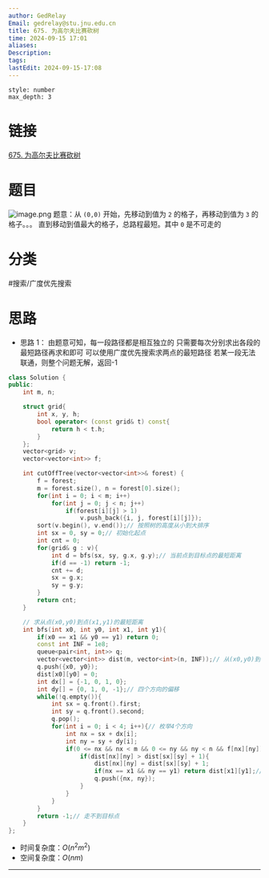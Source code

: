 ```yaml
---
author: GedRelay
Email: gedrelay@stu.jnu.edu.cn
title: 675. 为高尔夫比赛砍树
time: 2024-09-15 17:01
aliases: 
Description: 
tags: 
lastEdit: 2024-09-15-17:08
---
```


```toc
style: number
max_depth: 3
```

# 链接
[675. 为高尔夫比赛砍树](https://leetcode.cn/problems/cut-off-trees-for-golf-event/) 

# 题目
![image.png](https://ged-pic-bed.oss-cn-guangzhou.aliyuncs.com/img/202409151702213.png)
题意：从 `(0,0)` 开始，先移动到值为 `2` 的格子，再移动到值为 `3` 的格子。。。 
直到移动到值最大的格子，总路程最短。其中 `0` 是不可走的 

# 分类
#搜索/广度优先搜索 

# 思路
- 思路 1：
由题意可知，每一段路径都是相互独立的
只需要每次分别求出各段的最短路径再求和即可
可以使用广度优先搜索求两点的最短路径
若某一段无法联通，则整个问题无解，返回-1


```cpp
class Solution {
public:
    int m, n;

    struct grid{
        int x, y, h;
        bool operator< (const grid& t) const{
            return h < t.h;
        }
    };
    vector<grid> v;
    vector<vector<int>> f;

    int cutOffTree(vector<vector<int>>& forest) {
        f = forest;
        m = forest.size(), n = forest[0].size();
        for(int i = 0; i < m; i++)
            for(int j = 0; j < n; j++)
                if(forest[i][j] > 1)
                    v.push_back({i, j, forest[i][j]});
        sort(v.begin(), v.end());// 按照树的高度从小到大排序
        int sx = 0, sy = 0;// 初始化起点
        int cnt = 0;
        for(grid& g : v){
            int d = bfs(sx, sy, g.x, g.y);// 当前点到目标点的最短距离
            if(d == -1) return -1;
            cnt += d;
            sx = g.x;
            sy = g.y;
        }
        return cnt;
    }

    // 求从点(x0,y0)到点(x1,y1)的最短距离
    int bfs(int x0, int y0, int x1, int y1){
        if(x0 == x1 && y0 == y1) return 0;
        const int INF = 1e8;
        queue<pair<int, int>> q;
        vector<vector<int>> dist(m, vector<int>(n, INF));// 从(x0,y0)到某点的距离
        q.push({x0, y0});
        dist[x0][y0] = 0;
        int dx[] = {-1, 0, 1, 0};
        int dy[] = {0, 1, 0, -1};// 四个方向的偏移
        while(!q.empty()){
            int sx = q.front().first;
            int sy = q.front().second;
            q.pop();
            for(int i = 0; i < 4; i++){// 枚举4个方向
                int nx = sx + dx[i];
                int ny = sy + dy[i];
                if(0 <= nx && nx < m && 0 <= ny && ny < n && f[nx][ny]){// 不越界且不等于0
                    if(dist[nx][ny] > dist[sx][sy] + 1){
                        dist[nx][ny] = dist[sx][sy] + 1;
                        if(nx == x1 && ny == y1) return dist[x1][y1];// 走到目标点
                        q.push({nx, ny});
                    }
                }
            }
        }
        return -1;// 走不到目标点
    }
};
```


- 时间复杂度：${O\left( n^{2} m^{2}  \right)  }$ 
- 空间复杂度：${O\left( nm \right)  }$ 


---

